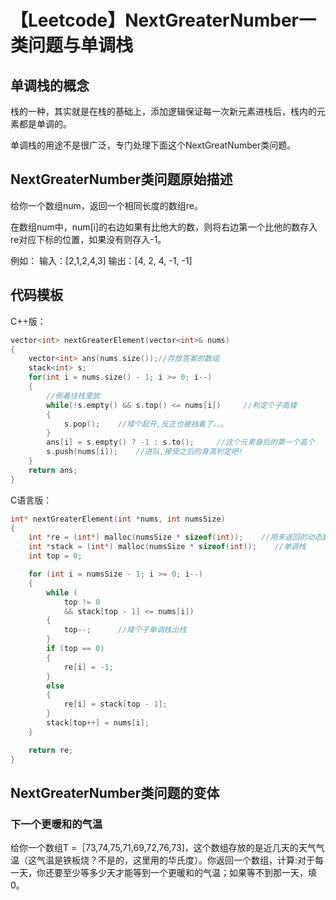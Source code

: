 # 【Leetcode】NextGreaterNumber一类问题与单调栈

## 单调栈的概念

栈的一种，其实就是在栈的基础上，添加逻辑保证每一次新元素进栈后，栈内的元素都是单调的。

单调栈的用途不是很广泛，专门处理下面这个NextGreatNumber类问题。

## NextGreaterNumber类问题原始描述

给你一个数组num，返回一个相同长度的数组re。

在数组num中，num[i]的右边如果有比他大的数，则将右边第一个比他的数存入re对应下标的位置，如果没有则存入-1。

例如：
输入：[2,1,2,4,3]
输出：[4, 2, 4, -1, -1]

## 代码模板

C++版：
```c++
vector<int> nextGreaterElement(vector<int>& nums)
{
    vector<int> ans(nums.size());//存放答案的数组
    stack<int> s;
    for(int i = nums.size() - 1; i >= 0; i--)
    {
        //倒着往栈里放
        while(!s.empty() && s.top() <= nums[i])     //判定个子高矮
        {
            s.pop();    //矮个起开,反正也被挡着了。。。
        }  
        ans[i] = s.empty() ? -1 : s.to();     //这个元素身后的第一个高个
        s.push(nums[i]);    //进队,接受之后的身高判定吧!
    }
    return ans;   
}
```

C语言版：
```c++
int* nextGreaterElement(int *nums, int numsSize)
{
    int *re = (int*) malloc(numsSize * sizeof(int));    //用来返回的动态数组
    int *stack = (int*) malloc(numsSize * sizeof(int));    //单调栈
    int top = 0;

    for (int i = numsSize - 1; i >= 0; i--)
    {
        while (
            top != 0
            && stack[top - 1] <= nums[i])
        {
            top--;      //矮个子单调栈出栈
        }
        if (top == 0)
        {
            re[i] = -1;
        }
        else
        {
            re[i] = stack[top - 1];
        }
        stack[top++] = nums[i];
    }

    return re;
}
```

## NextGreaterNumber类问题的变体

### 下一个更暖和的气温

给你一个数组T =［73,74,75,71,69,72,76,73]，这个数组存放的是近几天的天气气温（这气温是铁板烧？不是的，这里用的华氏度）。你返回一个数组，计算:对于每一天，你还要至少等多少天才能等到一个更暖和的气温；如果等不到那一天，填0。

